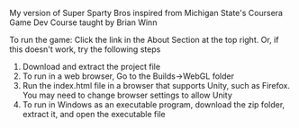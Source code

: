 My version of Super Sparty Bros inspired from Michigan State's Coursera Game Dev Course taught by Brian Winn

To run the game: Click the link in the About Section at the top right. Or, if this doesn't work, try the following steps
1. Download and extract the project file
2. To run in a web browser, Go to the Builds->WebGL folder
3. Run the index.html file in a browser that supports Unity, such as Firefox. You may need to change browser settings to allow Unity  
4. To run in Windows as an executable program, download the zip folder, extract it, and open the executable file
